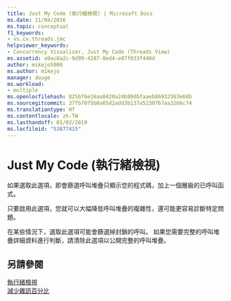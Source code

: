 ```yaml
---
title: Just My Code (執行緒檢視) | Microsoft Docs
ms.date: 11/04/2016
ms.topic: conceptual
f1_keywords:
- vs.cv.threads.jmc
helpviewer_keywords:
- Concurrency Visualizer, Just My Code (Threads View)
ms.assetid: a9ac8a2c-9d99-4207-8ed4-e87f033f440d
author: mikejo5000
ms.author: mikejo
manager: douge
ms.workload:
- multiple
ms.openlocfilehash: 825bf6e16aa0420a24b80dbfaaeb869325b3e68b
ms.sourcegitcommit: 37fb7075b0a65d2add3b137a5230767aa3266c74
ms.translationtype: HT
ms.contentlocale: zh-TW
ms.lasthandoff: 01/02/2019
ms.locfileid: "53877415"
---
```

# <a name="just-my-code-threads-view"></a>Just My Code (執行緒檢視)
如果選取此選項，即會篩選呼叫堆疊只顯示您的程式碼，加上一個層級的已呼叫函式。  
  
 只要啟用此選項，您就可以大幅降低呼叫堆疊的複雜性，還可能更容易診斷特定問題。  
  
 在某些情況下，選取此選項可能會篩選掉封鎖的呼叫。 如果您需要完整的呼叫堆疊詳細資料進行判斷，請清除此選項以公開完整的呼叫堆疊。  
  
## <a name="see-also"></a>另請參閱  
 [執行緒檢視](../profiling/threads-view-parallel-performance.md)   
 [減少雜訊百分比](../profiling/noise-reduction-percentage.md)